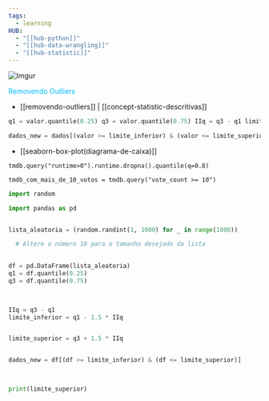 ```yaml
---
tags:
  - learning
HUB:
  - "[[hub-python]]"
  - "[[hub-data-wrangling]]"
  - "[[hub-statistic]]"
---
```

![Imgur](https://i.imgur.com/gmAvMdi.png)

<font color = 00bfff> Removendo Outliers</font>
- [[removendo-outliers]] | [[concept-statistic-descritivas]]
```python
q1 = valor.quantile(0.25) q3 = valor.quantile(0.75) IIq = q3 - q1 limite_inferior = q1 - 1.5 * IIq limite_superior = q3 + 1.5 * IIq

dados_new = dados[(valor >= limite_inferior) & (valor <= limite_superior)]
```
- [[seaborn-box-plot(diagrama-de-caixa)]]  

```
tmdb.query("runtime>0").runtime.dropna().quantile(q=0.8)
```

```
tmdb_com_mais_de_10_votos = tmdb.query("vote_count >= 10")
```


```python
import random

import pandas as pd


lista_aleatoria = (random.randint(1, 1000) for _ in range(1000))

  # Altere o número 10 para o tamanho desejado da lista
  

df = pd.DataFrame(lista_aleatoria)
q1 = df.quantile(0.25)
q3 = df.quantile(0.75)

  

IIq = q3 - q1
limite_inferior = q1 - 1.5 * IIq


limite_superior = q3 + 1.5 * IIq


dados_new = df[(df >= limite_inferior) & (df <= limite_superior)]

  

print(limite_superior)
```